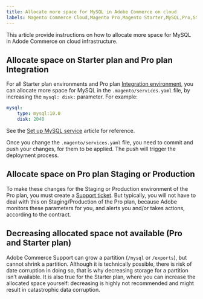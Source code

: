 ```yaml
---
title: Allocate more space for MySQL in Adobe Commerce on cloud
labels: Magento Commerce Cloud,Magento Pro,Magento Starter,MySQL,Pro,Starter,how to,mysql disk space,space,Adobe Commerce,cloud infrastructure
---
```

This article provide instructions on how to allocate more space for MySQL in Adode Commerce on cloud infrastructure.

## Allocate space on Starter plan and Pro plan Integration

For all Starter plan environments and Pro plan [Integration environment](https://support.magento.com/hc/en-us/articles/360043032152-Integration-Environment-enhancement-request-Pro-and-Starter), you can allocate more space for MySQL in the `.magento/services.yaml` file, by increasing the `mysql: disk:` parameter. For example:

```yaml
mysql:
    type: mysql:10.0
    disk: 2048
```

See the [Set up MySQL service](https://devdocs.magento.com/guides/v2.3/cloud/project/project-conf-files_services-mysql.html) article for reference.

Once you change the `.magento/services.yaml` file, you need to commit and push your changes, for them to be applied. The push will trigger the deployment process.

## Allocate space on Pro plan Staging or Production

To make these changes for the Staging or Production environment of the Pro plan, you must create a [Support ticket](https://support.magento.com/hc/en-us/articles/360019088251-Submit-a-support-ticket). But typically, you will not have to deal with this on Staging/Production of the Pro plan, because Adobe monitors these parameters for you, and alerts you and/or takes actions, according to the contract.

## Decreasing allocated space not available (Pro and Starter plan)

Adobe Commerce Support can grow a partition (`/mysql` or `/exports`), but cannot shrink a partition. Although it is technically possible, there is risk of date corruption in doing so, that is why decreasing storage for a partition isn’t available.
It is also true for the Starter plan, where you can increase the allocated space yourself: decreasing is highly not recommended and might result in catastrophic data corruption.
